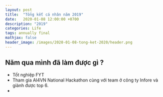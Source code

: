 ```yaml
---
layout: post
title:  "Tổng kết cá nhân năm 2019"
date:   2020-01-08 12:00:00 +0700
description: "2019"
categories: Life
tags: annually final
mathjax: false
header_image: /images/2020-01-08-tong-ket-2020/header.png
---
```


## Năm qua mình đã làm được gì ?
- Tốt nghiệp FYT
- Tham gia AI4VN National Hackathon cùng với team ở công ty Infore và giành được top 6.
- 